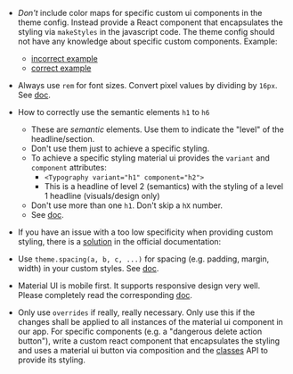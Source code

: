 - *Don't* include color maps for specific custom ui components in the theme config. 
    Instead provide a React component that encapsulates the styling via `makeStyles` in the javascript code.
    The theme config should not have any knowledge about specific custom components. Example:
    - [incorrect example]( https://github.com/actano/rplan-corporate-design/blob/977e6d029b0de2a1195dc064b89972d2b88de98b/src/theme/theme-config.js#L153-L158)
    - [correct example]( https://github.com/actano/rplan-corporate-design/blob/1213e6334ff9e71a91c8dd86d828736141200d01/src/components/card/index.jsx#L8-L17 ) 

- Always use `rem` for font sizes. Convert pixel values by dividing by `16px`. 
    See [doc](https://material-ui.com/customization/typography/#font-size).

- How to correctly use the semantic elements `h1` to `h6`
    - These are *semantic* elements. Use them to indicate the "level" of the headline/section. 
    - Don't use them just to achieve a specific styling.
    - To achieve a specific styling material ui provides the `variant` and `component` attributes: 
        - `<Typography variant="h1" component="h2">` 
        - This is a headline of level 2 (semantics) with the styling of a level 1 headline (visuals/design only)
    - Don't use more than one `h1`. Don't skip a `hX` number.
    - See [doc](https://developer.mozilla.org/en-US/docs/Web/HTML/Element/Heading_Elements#Usage_notes).

- If you have an issue with a too low specificity when providing custom styling, 
    there is a [solution](https://material-ui.com/customization/components/#use-rulename-to-reference-a-local-rule-within-the-same-style-sheet) in the official documentation:
    
    
- Use `theme.spacing(a, b, c, ...)` for spacing (e.g. padding, margin, width) in your custom styles.
    See [doc](https://material-ui.com/customization/spacing/).

- Material UI is mobile first. It supports responsive design very well. 
    Please completely read the corresponding [doc](https://material-ui.com/customization/breakpoints/).
    
- Only use `overrides` if really, really necessary. 
    Only use this if the changes shall be applied to all instances of the material ui component in our app.
    For specific components (e.g. a "dangerous delete action button"), write a custom react component that encapsulates 
    the styling and uses a material ui button via composition and the [classes](https://material-ui.com/api/button/#css) API to provide its styling.

